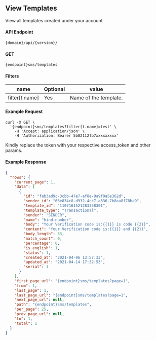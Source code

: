 ## View Templates

View all templates created under your account

#### API Endpoint

```
{domain}/api/{version}/
```

#### GET

```
{endpoint}sms/templates
```

#### Filters

| name           | Optional | value                 |
| -------------- | -------- | --------------------- |
| filter[t.name] | Yes      | Name of the template. |

#### Example Request

```
curl -X GET \
  '{endpoint}sms/templates?filter[t.name]=test' \
    -H 'Accept: application/json' \
    -H 'Authorization: Bearer 5b02112fb7xxxxxxxxx'
```

Kindly replace the token with your respective access_token and other params.

#### Example Response

```json
{
  "rows": {
    "current_page": 1,
    "data": [
      {
        "id": "fab3ad9c-3cbb-47e7-af8e-9a9f0a5e362d",
        "sender_id": "66e834c8-d932-4cc7-a336-7b8ea8f78ba9",
        "template_id": "1107161521283358301",
        "template_type": "Transactional",
        "sender": "SENDER",
        "name": "hind-number",
        "body": "Your Verification code is:{{1}} is code {{2}}",
        "content": "Your Verification code is:{{1}} and {{2}}",
        "body_length": 53,
        "match_count": 0,
        "percentage": 0,
        "is_english": 1,
        "status": 1,
        "created_at": "2021-04-06 13:57:33",
        "updated_at": "2021-04-14 17:32:53",
        "serial": 1
      }
    ],
    "first_page_url": "{endpoint}sms/templates?page=1",
    "from": 1,
    "last_page": 1,
    "last_page_url": "{endpoint}sms/templates?page=1",
    "next_page_url": null,
    "path": "{endpoint}sms/templates",
    "per_page": 25,
    "prev_page_url": null,
    "to": 1,
    "total": 1
  }
}
```

